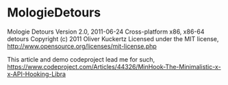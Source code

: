 # MologieDetours
Mologie Detours Version 2.0, 2011-06-24 Cross-platform x86, x86-64 detours  Copyright (c) 2011 Oliver Kuckertz Licensed under the MIT license, http://www.opensource.org/licenses/mit-license.php 


This article and demo codeproject lead me for such,
https://www.codeproject.com/Articles/44326/MinHook-The-Minimalistic-x-x-API-Hooking-Libra
